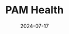 ---  
layout: startup_page  
title: "PAM Health"  
id: "pamhealth.com"  
permalink: "/pamhealthpamhealth.com07172024/"  
website: "https://www.pamhealth.com/"  
funding_round: "Debt"  
funding_amount: "$24M"  
investors: "First Citizens Bank"  
about: "PAM Health is a leading operator of long-term acute care hospitals and inpatient rehabilitation facilities in the U.S. Founded in 2006, they operate 63 facilities across 17 states, providing post-acute medical rehabilitation services. The company focuses on delivering valuable post-acute healthcare services to growing communities."  
markets: "Healthcare"  
hq: "Enola, Pennsylvania, United States"  
founded_year: "2006"  
linkedin: "https://www.linkedin.com/company/pamhealthcorporate"  
twitter: ""  
instagram: ""  
facebook: ""  
crunchbase: "https://www.crunchbase.com/organization/pam-health"  
pitchbook: "https://pitchbook.com/profiles/company/352155-88"  

date_display: "17-Jul-2024"  
date: "2024-07-17"

# SEO Optimization  
meta_title: "PAM Health - Debt Funding ($24M)"  
meta_description: "PAM Health, PAM Health is a leading operator of long-term acute care hospitals and inpatient rehabilitation facilities in the U.S. Founded in 2006, they operate 6..."  
meta_keywords: "PAM Health, Healthcare, Debt funding"  
canonical_url: "https://startup.projectstartups.com/pamhealthpamhealth.com07172024/"  
---